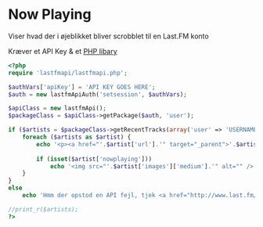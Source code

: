 # Now Playing
Viser hvad der i øjeblikket bliver scrobblet til en Last.FM konto

Kræver et API Key & et [PHP libary](https://github.com/matto1990/PHP-Last.fm-API)

```php
<?php
require 'lastfmapi/lastfmapi.php';

$authVars['apiKey'] = 'API KEY GOES HERE';
$auth = new lastfmApiAuth('setsession', $authVars);

$apiClass = new lastfmApi();
$packageClass = $apiClass->getPackage($auth, 'user');

if ($artists = $packageClass->getRecentTracks(array('user' => 'USERNAME GOES HERE', 'limit' => 2))) {
	foreach ($artists as $artist) {
		echo '<p><a href="'.$artist['url'].'" target="_parent">'.$artist['artist']['name'].' - '.$artist['name'].' - '.$artist['album']['name'].'</a></p>';
		
		if (isset($artist['nowplaying']))
			echo '<img src="'.$artist['images']['medium'].'" alt="" />';
	}
}
else
	echo 'Hmm der opstod en API fejl, tjek <a href="http://www.last.fm/api/errorcodes">Last.FM API</a> for flere detaljer om problemet. Fejlkode '.$packageClass->error['code'].' - </b><i>'.$packageClass->error['desc'].'</i>';

//print_r($artists);
?>
```
